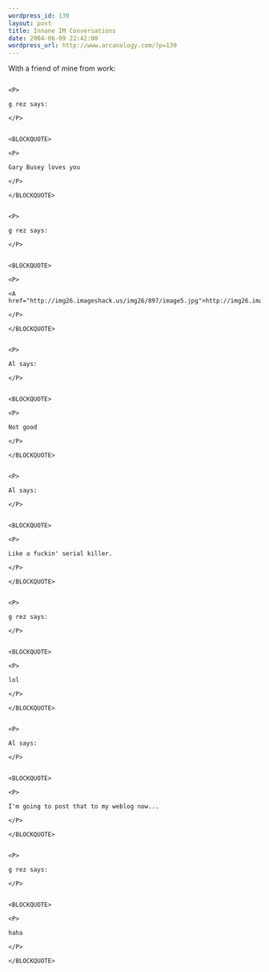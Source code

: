 ```yaml
--- 
wordpress_id: 139
layout: post
title: Innane IM Conversations
date: 2004-06-09 22:42:00
wordpress_url: http://www.arcanology.com/?p=139
---
```

<P>
                                                                                                                                                                                                                                                                                                                                                              With a friend of mine from work:
                                                                                                                                                                                                                                                                                                                                                            </P>
                                                                                                                                                                                                                                                                                                                                                            
                                                                                                                                                                                                                                                                                                                                                            <P>
                                                                                                                                                                                                                                                                                                                                                              g rez says:
                                                                                                                                                                                                                                                                                                                                                            </P>
                                                                                                                                                                                                                                                                                                                                                            
                                                                                                                                                                                                                                                                                                                                                            <BLOCKQUOTE>
                                                                                                                                                                                                                                                                                                                                                              <P>
                                                                                                                                                                                                                                                                                                                                                                Gary Busey loves you
                                                                                                                                                                                                                                                                                                                                                              </P>
                                                                                                                                                                                                                                                                                                                                                            </BLOCKQUOTE>
                                                                                                                                                                                                                                                                                                                                                            
                                                                                                                                                                                                                                                                                                                                                            <P>
                                                                                                                                                                                                                                                                                                                                                              g rez says:
                                                                                                                                                                                                                                                                                                                                                            </P>
                                                                                                                                                                                                                                                                                                                                                            
                                                                                                                                                                                                                                                                                                                                                            <BLOCKQUOTE>
                                                                                                                                                                                                                                                                                                                                                              <P>
                                                                                                                                                                                                                                                                                                                                                                <A href="http://img26.imageshack.us/img26/897/image5.jpg">http://img26.imageshack.us/img26/897/image5.jpg</A>
                                                                                                                                                                                                                                                                                                                                                              </P>
                                                                                                                                                                                                                                                                                                                                                            </BLOCKQUOTE>
                                                                                                                                                                                                                                                                                                                                                            
                                                                                                                                                                                                                                                                                                                                                            <P>
                                                                                                                                                                                                                                                                                                                                                              Al says:
                                                                                                                                                                                                                                                                                                                                                            </P>
                                                                                                                                                                                                                                                                                                                                                            
                                                                                                                                                                                                                                                                                                                                                            <BLOCKQUOTE>
                                                                                                                                                                                                                                                                                                                                                              <P>
                                                                                                                                                                                                                                                                                                                                                                Not good
                                                                                                                                                                                                                                                                                                                                                              </P>
                                                                                                                                                                                                                                                                                                                                                            </BLOCKQUOTE>
                                                                                                                                                                                                                                                                                                                                                            
                                                                                                                                                                                                                                                                                                                                                            <P>
                                                                                                                                                                                                                                                                                                                                                              Al says:
                                                                                                                                                                                                                                                                                                                                                            </P>
                                                                                                                                                                                                                                                                                                                                                            
                                                                                                                                                                                                                                                                                                                                                            <BLOCKQUOTE>
                                                                                                                                                                                                                                                                                                                                                              <P>
                                                                                                                                                                                                                                                                                                                                                                Like a fuckin' serial killer.
                                                                                                                                                                                                                                                                                                                                                              </P>
                                                                                                                                                                                                                                                                                                                                                            </BLOCKQUOTE>
                                                                                                                                                                                                                                                                                                                                                            
                                                                                                                                                                                                                                                                                                                                                            <P>
                                                                                                                                                                                                                                                                                                                                                              g rez says:
                                                                                                                                                                                                                                                                                                                                                            </P>
                                                                                                                                                                                                                                                                                                                                                            
                                                                                                                                                                                                                                                                                                                                                            <BLOCKQUOTE>
                                                                                                                                                                                                                                                                                                                                                              <P>
                                                                                                                                                                                                                                                                                                                                                                lol
                                                                                                                                                                                                                                                                                                                                                              </P>
                                                                                                                                                                                                                                                                                                                                                            </BLOCKQUOTE>
                                                                                                                                                                                                                                                                                                                                                            
                                                                                                                                                                                                                                                                                                                                                            <P>
                                                                                                                                                                                                                                                                                                                                                              Al says:
                                                                                                                                                                                                                                                                                                                                                            </P>
                                                                                                                                                                                                                                                                                                                                                            
                                                                                                                                                                                                                                                                                                                                                            <BLOCKQUOTE>
                                                                                                                                                                                                                                                                                                                                                              <P>
                                                                                                                                                                                                                                                                                                                                                                I'm going to post that to my weblog now...
                                                                                                                                                                                                                                                                                                                                                              </P>
                                                                                                                                                                                                                                                                                                                                                            </BLOCKQUOTE>
                                                                                                                                                                                                                                                                                                                                                            
                                                                                                                                                                                                                                                                                                                                                            <P>
                                                                                                                                                                                                                                                                                                                                                              g rez says:
                                                                                                                                                                                                                                                                                                                                                            </P>
                                                                                                                                                                                                                                                                                                                                                            
                                                                                                                                                                                                                                                                                                                                                            <BLOCKQUOTE>
                                                                                                                                                                                                                                                                                                                                                              <P>
                                                                                                                                                                                                                                                                                                                                                                haha
                                                                                                                                                                                                                                                                                                                                                              </P>
                                                                                                                                                                                                                                                                                                                                                            </BLOCKQUOTE>